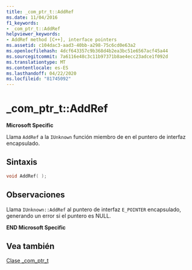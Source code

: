 ```yaml
---
title: _com_ptr_t::AddRef
ms.date: 11/04/2016
f1_keywords:
- _com_ptr_t::AddRef
helpviewer_keywords:
- AddRef method [C++], interface pointers
ms.assetid: c104dac3-aad3-40bb-a298-75c6cd0e63a2
ms.openlocfilehash: 4dcf643357c9b368d4b2ea3bc51e6567acf45a44
ms.sourcegitcommit: 7a6116e48c3c11b97371b8ae4ecc23adce1f092d
ms.translationtype: MT
ms.contentlocale: es-ES
ms.lasthandoff: 04/22/2020
ms.locfileid: "81745092"
---
```

# <a name="_com_ptr_taddref"></a>_com_ptr_t::AddRef

**Microsoft Specific**

Llama `AddRef` a la `IUnknown` función miembro de en el puntero de interfaz encapsulado.

## <a name="syntax"></a>Sintaxis

```cpp
void AddRef( );
```

## <a name="remarks"></a>Observaciones

Llama `IUnknown::AddRef` al puntero de interfaz `E_POINTER` encapsulado, generando un error si el puntero es NULL.

**END Microsoft Specific**

## <a name="see-also"></a>Vea también

[Clase _com_ptr_t](../cpp/com-ptr-t-class.md)
